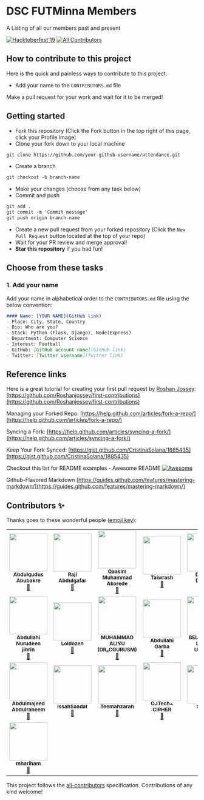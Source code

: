 # DSC FUTMinna Members

A Listing of all our members past and present

[![Hacktoberfest'19](https://img.shields.io/badge/hacktoberfest-2019-yellowgreen)](#)
[![All Contributors](https://img.shields.io/badge/all_contributors-21-orange.svg?style=flat-square)](#contributors)


## How to contribute to this project
Here is the quick and painless ways to contribute to this project:

* Add your name to the `CONTRIBUTORS.md` file


Make a pull request for your work and wait for it to be merged!

## Getting started
* Fork this repository (Click the Fork button in the top right of this page, click your Profile Image)
* Clone your fork down to your local machine

```markdown
git clone https://github.com/your-github-username/attendance.git
```

* Create a branch

```markdown
git checkout -b branch-name
```

* Make your changes (choose from any task below)
* Commit and push

```markdown
git add .
git commit -m 'Commit message'
git push origin branch-name
```

* Create a new pull request from your forked repository (Click the `New Pull Request` button located at the top of your repo)
* Wait for your PR review and merge approval!
* __Star this repository__ if you had fun!

## Choose from these tasks
### 1. Add your name
Add your name in alphabetical order to the `CONTRIBUTORS.md` file using the below convention:

```markdown
#### Name: [YOUR NAME](GitHub link)
- Place: City, State, Country
- Bio: Who are you?
- Stack: Python (Flask, Django), Node(Express)
- Department: Computer Science
- Interest: Football
- GitHub: [GitHub account name](GitHub link)
- Twitter: [Twitter username](Twitter link)
```



## Reference links
Here is a great tutorial for creating your first pull request by [Roshan Jossey](https://github.com/Roshanjossey):
[https://github.com/Roshanjossey/first-contributions](https://github.com/Roshanjossey/first-contributions)

Managing your Forked Repo: [https://help.github.com/articles/fork-a-repo/](https://help.github.com/articles/fork-a-repo/)

Syncing a Fork: [https://help.github.com/articles/syncing-a-fork/](https://help.github.com/articles/syncing-a-fork/)

Keep Your Fork Synced: [https://gist.github.com/CristinaSolana/1885435](https://gist.github.com/CristinaSolana/1885435)

Checkout this list for README examples - Awesome README [![Awesome](https://cdn.rawgit.com/sindresorhus/awesome/d7305f38d29fed78fa85652e3a63e154dd8e8829/media/badge.svg)](https://github.com/sindresorhus/awesome)

Github-Flavored Markdown [https://guides.github.com/features/mastering-markdown/](https://guides.github.com/features/mastering-markdown/)

## Contributors ✨

Thanks goes to these wonderful people ([emoji key](https://allcontributors.org/docs/en/emoji-key)):

<!-- ALL-CONTRIBUTORS-LIST:START - Do not remove or modify this section -->
<!-- prettier-ignore-start -->
<!-- markdownlint-disable -->
<table>
  <tr>
    <td align="center"><a href="https://github.com/Abdulqudus001"><img src="https://avatars1.githubusercontent.com/u/36643967?v=4" width="100px;" alt=""/><br /><sub><b>Abdulqudus Abubakre</b></sub></a><br /><a href="https://github.com/DSCFutminna/attendance/commits?author=Abdulqudus001" title="Documentation">📖</a></td>
    <td align="center"><a href="http://www.thehack.info"><img src="https://avatars3.githubusercontent.com/u/30292855?v=4" width="100px;" alt=""/><br /><sub><b>Raji Abdulgafar</b></sub></a><br /><a href="https://github.com/DSCFutminna/attendance/commits?author=abdulgaphy" title="Documentation">📖</a></td>
    <td align="center"><a href="https://github.com/Orientales"><img src="https://avatars2.githubusercontent.com/u/35339083?v=4" width="100px;" alt=""/><br /><sub><b>Qaasim Muhammad Akorede</b></sub></a><br /><a href="https://github.com/DSCFutminna/attendance/commits?author=Orientales" title="Documentation">📖</a></td>
    <td align="center"><a href="https://github.com/Taiwrash"><img src="https://avatars3.githubusercontent.com/u/49725691?v=4" width="100px;" alt=""/><br /><sub><b>Taiwrash</b></sub></a><br /><a href="https://github.com/DSCFutminna/attendance/commits?author=Taiwrash" title="Documentation">📖</a></td>
    <td align="center"><a href="http://diretnandomnan.webnode.com"><img src="https://avatars3.githubusercontent.com/u/23453888?v=4" width="100px;" alt=""/><br /><sub><b>Diretnan Domnan</b></sub></a><br /><a href="https://github.com/DSCFutminna/attendance/commits?author=deven96" title="Documentation">📖</a></td>
    <td align="center"><a href="http://mensaah.github.io"><img src="https://avatars3.githubusercontent.com/u/24734308?v=4" width="100px;" alt=""/><br /><sub><b>Mmadu Manasseh</b></sub></a><br /><a href="https://github.com/DSCFutminna/attendance/commits?author=MeNsaaH" title="Documentation">📖</a></td>
    <td align="center"><a href="https://github.com/kharljordan"><img src="https://avatars3.githubusercontent.com/u/56846597?v=4" width="100px;" alt=""/><br /><sub><b>Kharl Jordan</b></sub></a><br /><a href="https://github.com/DSCFutminna/attendance/commits?author=kharljordan" title="Documentation">📖</a></td>
  </tr>
  <tr>
    <td align="center"><a href="https://github.com/GeneralXS"><img src="https://avatars3.githubusercontent.com/u/36812867?v=4" width="100px;" alt=""/><br /><sub><b>Abdullahi Nurudeen jibrin</b></sub></a><br /><a href="https://github.com/DSCFutminna/attendance/commits?author=GeneralXS" title="Documentation">📖</a></td>
    <td align="center"><a href="https://github.com/Loldozen"><img src="https://avatars2.githubusercontent.com/u/56772631?v=4" width="100px;" alt=""/><br /><sub><b>Loldozen</b></sub></a><br /><a href="https://github.com/DSCFutminna/attendance/commits?author=Loldozen" title="Documentation">📖</a></td>
    <td align="center"><a href="https://github.com/cgurusm"><img src="https://avatars1.githubusercontent.com/u/33236122?v=4" width="100px;" alt=""/><br /><sub><b>MUHAMMAD ALIYU (DR_CGURUSM)</b></sub></a><br /><a href="https://github.com/DSCFutminna/attendance/commits?author=cgurusm" title="Documentation">📖</a></td>
    <td align="center"><a href="https://github.com/Ghost-abg"><img src="https://avatars2.githubusercontent.com/u/50121399?v=4" width="100px;" alt=""/><br /><sub><b>Abdullahi Garba</b></sub></a><br /><a href="https://github.com/DSCFutminna/attendance/commits?author=Ghost-abg" title="Documentation">📖</a></td>
    <td align="center"><a href="https://github.com/ItzAboki"><img src="https://avatars3.githubusercontent.com/u/50954176?v=4" width="100px;" alt=""/><br /><sub><b>BELLO Adeiza Luqman Ungwaha</b></sub></a><br /><a href="https://github.com/DSCFutminna/attendance/commits?author=ItzAboki" title="Documentation">📖</a></td>
    <td align="center"><a href="https://github.com/oyeyipo45"><img src="https://avatars1.githubusercontent.com/u/51447719?v=4" width="100px;" alt=""/><br /><sub><b>Damilola Emmanuel Oyeyipo</b></sub></a><br /><a href="https://github.com/DSCFutminna/attendance/commits?author=oyeyipo45" title="Documentation">📖</a></td>
    <td align="center"><a href="http://consolelab.cf"><img src="https://avatars1.githubusercontent.com/u/32968202?v=4" width="100px;" alt=""/><br /><sub><b>Abdul Console</b></sub></a><br /><a href="https://github.com/DSCFutminna/attendance/commits?author=AbdulConsole" title="Documentation">📖</a></td>
  </tr>
  <tr>
    <td align="center"><a href="https://github.com/mejtfk"><img src="https://avatars1.githubusercontent.com/u/29029321?v=4" width="100px;" alt=""/><br /><sub><b>Abdulmajeed Abdulraheem</b></sub></a><br /><a href="https://github.com/DSCFutminna/attendance/commits?author=mejtfk" title="Documentation">📖</a></td>
    <td align="center"><a href="https://github.com/IssahSaadat"><img src="https://avatars0.githubusercontent.com/u/36306895?v=4" width="100px;" alt=""/><br /><sub><b>IssahSaadat</b></sub></a><br /><a href="https://github.com/DSCFutminna/attendance/commits?author=IssahSaadat" title="Documentation">📖</a></td>
    <td align="center"><a href="https://github.com/Teemahzarah"><img src="https://avatars1.githubusercontent.com/u/36327583?v=4" width="100px;" alt=""/><br /><sub><b>Teemahzarah</b></sub></a><br /><a href="https://github.com/DSCFutminna/attendance/commits?author=Teemahzarah" title="Documentation">📖</a></td>
    <td align="center"><a href="https://github.com/OJTech-CIPHER"><img src="https://avatars3.githubusercontent.com/u/56967540?v=4" width="100px;" alt=""/><br /><sub><b>OJTech-CIPHER</b></sub></a><br /><a href="https://github.com/DSCFutminna/attendance/commits?author=OJTech-CIPHER" title="Documentation">📖</a></td>
    <td align="center"><a href="https://github.com/Swant4"><img src="https://avatars2.githubusercontent.com/u/56826555?v=4" width="100px;" alt=""/><br /><sub><b>Swant4</b></sub></a><br /><a href="https://github.com/DSCFutminna/attendance/commits?author=Swant4" title="Documentation">📖</a></td>
    <td align="center"><a href="https://github.com/aliyusf"><img src="https://avatars1.githubusercontent.com/u/48366085?v=4" width="100px;" alt=""/><br /><sub><b>Aliyu Yusuf </b></sub></a><br /><a href="https://github.com/DSCFutminna/attendance/commits?author=aliyusf" title="Documentation">📖</a></td>
    <td align="center"><a href="https://github.com/M4YAN4"><img src="https://avatars3.githubusercontent.com/u/38871940?v=4" width="100px;" alt=""/><br /><sub><b>Ayodele Ernest Oluwatobi</b></sub></a><br /><a href="https://github.com/DSCFutminna/attendance/commits?author=M4YAN4" title="Documentation">📖</a></td>
  </tr>
  <tr>
    <td align="center"><a href="https://github.com/mhariham"><img src="https://avatars1.githubusercontent.com/u/44252781?v=4" width="100px;" alt=""/><br /><sub><b>mhariham</b></sub></a><br /><a href="https://github.com/DSCFutminna/attendance/commits?author=mhariham" title="Documentation">📖</a></td>
  </tr>
</table>

<!-- markdownlint-enable -->
<!-- prettier-ignore-end -->
<!-- ALL-CONTRIBUTORS-LIST:END -->

This project follows the [all-contributors](https://github.com/all-contributors/all-contributors) specification. Contributions of any kind welcome!
